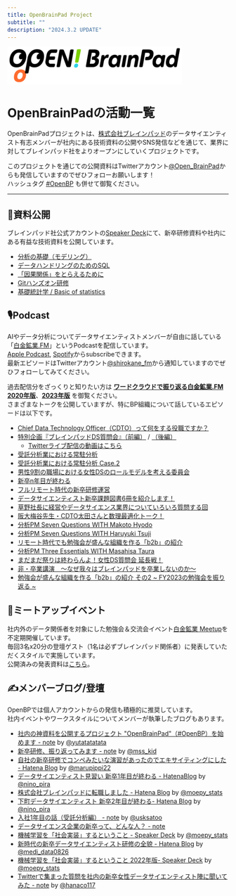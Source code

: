 ```yaml
---
title: OpenBrainPad Project
subtitle: ""
description: "2024.3.2 UPDATE"
---
```

![main_logo](./logo400.png)

# OpenBrainPadの活動一覧

OpenBrainPadプロジェクトは、[株式会社ブレインパッド](https://www.brainpad.co.jp/)のデータサイエンティスト有志メンバーが社内にある技術資料の公開やSNS発信などを通じて、業界に対してブレインパッド社をよりオープンにしていくプロジェクトです。

このプロジェクトを通じての公開資料はTwitterアカウント[@Open_BrainPad](https://twitter.com/Open_BrainPad)からも発信していますのでぜひフォローお願いします！  
ハッシュタグ [#OpenBP](https://twitter.com/search?q=%23OpenBP&src=hashtag_click) も併せて御覧ください。

---

## 📃資料公開

ブレインパッド社公式アカウントの[Speaker Deck](https://speakerdeck.com/brainpadpr)にて、新卒研修資料や社内にある有益な技術資料を公開しています。

- [分析の基礎（モデリング）](https://speakerdeck.com/brainpadpr/basics-of-analysis-modeling)
- [データハンドリングのためのSQL](https://speakerdeck.com/brainpadpr/sql-for-data-handling)
- [「因果関係」をとらえるために](https://speakerdeck.com/brainpadpr/to-grasp-causal-relationship)
- [Gitハンズオン研修](https://speakerdeck.com/brainpadpr/git-hands-on)
- [基礎統計学 / Basic of statistics](https://speakerdeck.com/brainpadpr/basic-of-statistics)


## 🎙Podcast

AIやデータ分析についてデータサイエンティストメンバーが自由に話している「[白金鉱業.FM](https://shirokane-kougyou.github.io)」というPodcastを配信しています。  
[Apple Podcast](https://podcasts.apple.com/jp/podcast/%E7%99%BD%E9%87%91%E9%89%B1%E6%A5%AD-fm/id1479033656), [Spotify](https://open.spotify.com/show/4iVxMiLaAmz6e7Mv0yTRCk)からsubscribeできます。  
最新エピソードはTwitterアカウント[@shirokane_fm](https://twitter.com/shirokane_fm)から通知していますのでぜひフォローしてみてください。  

過去配信分をざっくりと知りたい方は **[ワードクラウドで振り返る白金鉱業.FM 2020年版](https://note.com/ysdyt/n/n516d8e066618)**、**[2023年版](https://note.com/nash_efp/n/n903679641862)** を御覧ください。  
さまざまなトークを公開していますが、特にBP組織について話しているエピソードは以下です。

- [Chief Data Technology Officer（CDTO）って何をする役職ですか？](https://shirokane-kougyou.github.io/episode/6)
- [特別企画『ブレインパッドDS質問会』（前編）](https://shirokane-kougyou.github.io/episode/7) / [（後編）](https://shirokane-kougyou.github.io/episode/8)
  - [Twitterライブ配信の動画はこちら](https://twitter.com/Open_BrainPad/status/1206875645394874368?s=20)
- [受託分析業における常駐分析](https://shirokane-kougyou.github.io/episode/9)
- [受託分析業における常駐分析 Case.2](https://shirokane-kougyou.github.io/episode/11)
- [男性9割の職場における女性DSのロールモデルを考える委員会](https://shirokane-kougyou.github.io/episode/15)
- [新卒n年目が終わる](https://shirokane-kougyou.github.io/episode/22)
- [フルリモート時代の新卒研修運営](https://shirokane-kougyou.github.io/episode/30)
- [データサイエンティスト新卒課題図書6冊を紹介します！](https://shirokane-kougyou.github.io/episode/33)
- [草野社長に経営やデータサイエンス業界についていろいろ質問する回](https://shirokane-kougyou.github.io/episode/40)
- [阪大梅谷先生・CDTO太田さんと数理最適化トーク！](https://shirokane-kougyou.github.io/episode/43)
- [分析PM Seven Questions WITH Makoto Hyodo](https://shirokane-kougyou.github.io/episode/47)
- [分析PM Seven Questions WITH Haruyuki Tsuji](https://shirokane-kougyou.github.io/episode/48)
- [リモート時代でも勉強会が盛んな組織を作る「b2b」の紹介](https://shirokane-kougyou.github.io/episode/51)
- [分析PM Three Essentials WITH Masahisa Taura](https://shirokane-kougyou.github.io/episode/54)
- [まだまだ祭りは終わらんよ！女性DS質問会 延長戦！](https://shirokane-kougyou.github.io/episode/56)
- [非・卒業講演　〜なぜ我々はブレインパッドを卒業しないのか〜](https://shirokane-kougyou.github.io/episode/69)
- [勉強会が盛んな組織を作る「b2b」の紹介 その2 ~ FY2023の勉強会を振り返る ~](https://shirokane-kougyou.github.io/episode/74)

## 🍺ミートアップイベント

社内外のデータ関係者を対象にした勉強会＆交流会イベント[白金鉱業 Meetup](https://brainpad-meetup.connpass.com/)を不定期開催しています。  
毎回3名x20分の登壇ゲスト（1名は必ずブレインパッド関係者）に発表していただくスタイルで実施しています。  
公開済みの発表資料は[こちら](https://brainpad-meetup.connpass.com/presentation/)。


## ✍メンバーブログ/登壇

OpenBPでは個人アカウントからの発信も積極的に推奨しています。  
社内イベントやワークスタイルについてメンバーが執筆したブログもあります。

- [社内の神資料を公開するプロジェクト "OpenBrainPad"（#OpenBP）を始めます - note](https://note.com/ysdyt/n/n46160f3348fe) by [@yutatatatata](https://twitter.com/yutatatatata)
- [新卒研修、振り返ってみます - note](https://note.com/mss_kid/n/n8b221359ae14) by [@mss_kid](https://twitter.com/mss_kid)
- [自社の新卒研修でコンペみたいな演習があったのでエキサイティングにした - Hatena Blog](https://marupippi.hatenablog.jp/entry/make_training_exciting) by [@marupippi22](https://twitter.com/marupippi22)
- [データサイエンティスト見習い 新卒1年目が終わる - HatenaBlog](https://pira-nino.hatenablog.com/entry/2019/04/28/データサイエンティスト見習い_新卒1年目が終わ) by [@nino_pira](https://twitter.com/nino_pira)
- [株式会社ブレインパッドに転職しました - Hatena Blog](https://moepy-stats.hatenablog.com/entry/2019/04/25/jobchange) by [@moepy_stats](https://twitter.com/moepy_stats)
- [下町データサイエンティスト 新卒2年目が終わる- Hatena Blog](https://pira-nino.hatenablog.com/entry/end_2nd_fresh_year_shitamachi_ds) by [@nino_pira](https://twitter.com/nino_pira)
- [入社1年目の話（受託分析編） - note](https://note.com/uskst/n/n4e0b84af3257) by [@usksatoo](https://twitter.com/usksatoo)
- [データサイエンス企業の新卒って、どんな人？ - note](https://note.com/abtm81/n/n3eb5d251d5f1)
- [機械学習を「社会実装」するということ - Speaker Deck](https://speakerdeck.com/moepy_stats/social-implementation-of-machine-learning) by [@moepy_stats](https://twitter.com/moepy_stats)
- [新時代の新卒データサイエンティスト研修の全貌 - Hatena Blog](https://www.medi-08-data-06.work/entry/newcomer_trainig) by [@medi_data0826](https://twitter.com/medi_data0826)
- [機械学習を「社会実装」するということ 2022年版- Speaker Deck](https://speakerdeck.com/moepy_stats/social-implementation-of-machine-learning-2022) by [@moepy_stats](https://twitter.com/moepy_stats)
- [Twitterで集まった質問を社内の新卒女性データサイエンティスト陣に聞いてみた - note](https://note.com/hrk_bb/n/nbd1161268d05) by [@hanaco117](https://twitter.com/hanaco117)
